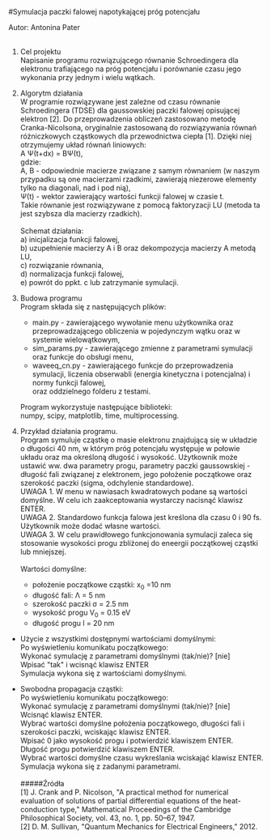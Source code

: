 #Symulacja paczki falowej napotykającej próg potencjału

Autor: Antonina Pater
<br/><br/>
1. Cel projektu <br/>
Napisanie programu rozwiązującego równanie Schroedingera dla elektronu trafiającego na próg potencjału i porównanie czasu jego wykonania przy jednym i wielu wątkach.

2. Algorytm działania <br/>
W programie rozwiązywane jest zależne od czasu równanie Schroedingera (TDSE) dla gaussowskiej paczki falowej opisującej elektron [2].
Do przeprowadzenia obliczeń zastosowano metodę Cranka-Nicolsona, oryginalnie zastosowaną do rozwiązywania równań różniczkowych cząstkowych dla przewodnictwa ciepła [1].
Dzięki niej otrzymujemy układ równań liniowych: <br/>
A &Psi;(t+dx) = B&Psi;(t), <br/>
gdzie: <br/>
A, B - odpowiednie macierze związane z samym równaniem (w naszym przypadku są one macierzami rzadkimi, zawierają niezerowe elementy tylko na diagonali, nad i pod nią), <br/>
&Psi;(t) - wektor zawierający wartości funkcji falowej w czasie t. <br/>
Takie równanie jest rozwiązywane z pomocą faktoryzacji LU (metoda ta jest szybsza dla macierzy rzadkich). <br/> <br/>
Schemat działania: <br/>
a) inicjalizacja funkcji falowej, <br/>
b) uzupełnienie macierzy A i B oraz dekompozycja macierzy A metodą LU, <br/>
c) rozwiązanie równania, <br/>
d) normalizacja funkcji falowej, <br/>
e) powrót do ppkt. c lub zatrzymanie symulacji. <br/>

3. Budowa programu <br/>
Program składa się z następujących plików:
	* main.py - zawierającego wywołanie menu użytkownika oraz przeprowadzającego obliczenia w pojedynczym wątku oraz w systemie wielowątkowym,
	* sim_params.py - zawierającego zmienne z parametrami symulacji oraz funkcje do obsługi menu,
	* waveeq_cn.py - zawierającego funkcje do przeprowadzenia symulacji, liczenia obserwabli (energia kinetyczna i potencjalna) i normy funkcji falowej, <br/> 
oraz oddzielnego folderu z testami. <br/> 

    Program wykorzystuje następujące biblioteki: <br/>
numpy, scipy, matplotlib, time, multiprocessing.

4. Przykład działania programu.  <br/>
Program symuluje cząstkę o masie elektronu znajdującą się w układzie o długości 40 nm, w którym próg potencjału występuje w połowie układu oraz ma określoną długość i wysokość.
Użytkownik może ustawić ww. dwa parametry progu, parametry paczki gaussowskiej - długość fali związanej z elektronem, jego położenie początkowe oraz szerokość paczki (sigma, odchylenie standardowe).  <br/>
UWAGA 1. W menu w nawiasach kwadratowych podane są wartości domyślne. W celu ich zaakceptowania wystarczy nacisnąć klawisz ENTER. <br/>
UWAGA 2. Standardowo funkcja falowa jest kreślona dla czasu 0 i 90 fs. Użytkownik może dodać własne wartości.<br/>
UWAGA 3. W celu prawidłowego funkcjonowania symulacji zaleca się stosowanie wysokości progu zbliżonej do eneergii początkowej cząstki lub mniejszej. <br/> <br/>
Wartości domyślne:
    * położenie początkowe cząstki: x<sub>0</sub> =10 nm
    * długość fali: &Lambda; = 5 nm
    * szerokość paczki &sigma; = 2.5 nm
    * wysokość progu V<sub>0</sub> = 0.15 eV
    * długość progu l = 20 nm <br/>
    
- Użycie z wszystkimi dostępnymi wartościami domyślnymi:     <br/>
Po wyświetleniu komunikatu początkowego:     <br/>
Wykonać symulację z parametrami domyślnymi (tak/nie)? [nie]     <br/>
Wpisać "tak" i wcisnąć klawisz ENTER     <br/>
Symulacja wykona się z wartościami domyślnymi.     <br/>

- Swobodna propagacja cząstki: <br/>
Po wyświetleniu komunikatu początkowego: <br/>
Wykonać symulację z parametrami domyślnymi (tak/nie)? [nie] <br/>
Wcisnąć klawisz ENTER. <br/>
Wybrać wartości domyślne położenia początkowego, długości fali i szerokości paczki, wciskając klawisz ENTER. <br/>
Wpisać 0 jako wysokość progu i potwierdzić klawiszem ENTER. <br/>
Długość progu potwierdzić klawiszem ENTER. <br/>
Wybrać wartości domyślne czasu wykreślania wciskająć klawisz ENTER. <br/>
Symulacja wykona się z zadanymi parametrami. <br/> <br/>
#####Źródła <br/>
[1] J. Crank and P. Nicolson, "A practical method for numerical evaluation of solutions of partial differential equations of the heat-conduction type," Mathematical Proceedings of the Cambridge Philosophical Society, vol. 43, no. 1, pp. 50–67, 1947. <br/>
[2] D. M. Sullivan, "Quantum Mechanics for Electrical Engineers," 2012.
